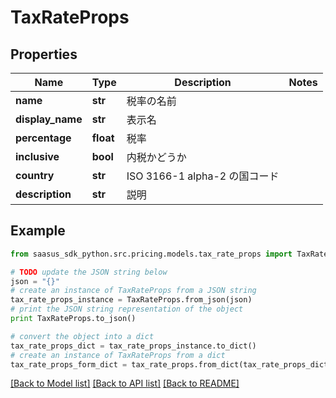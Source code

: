 # TaxRateProps


## Properties

Name | Type | Description | Notes
------------ | ------------- | ------------- | -------------
**name** | **str** | 税率の名前 | 
**display_name** | **str** | 表示名 | 
**percentage** | **float** | 税率 | 
**inclusive** | **bool** | 内税かどうか | 
**country** | **str** | ISO 3166-1 alpha-2 の国コード | 
**description** | **str** | 説明 | 

## Example

```python
from saasus_sdk_python.src.pricing.models.tax_rate_props import TaxRateProps

# TODO update the JSON string below
json = "{}"
# create an instance of TaxRateProps from a JSON string
tax_rate_props_instance = TaxRateProps.from_json(json)
# print the JSON string representation of the object
print TaxRateProps.to_json()

# convert the object into a dict
tax_rate_props_dict = tax_rate_props_instance.to_dict()
# create an instance of TaxRateProps from a dict
tax_rate_props_form_dict = tax_rate_props.from_dict(tax_rate_props_dict)
```
[[Back to Model list]](../README.md#documentation-for-models) [[Back to API list]](../README.md#documentation-for-api-endpoints) [[Back to README]](../README.md)


